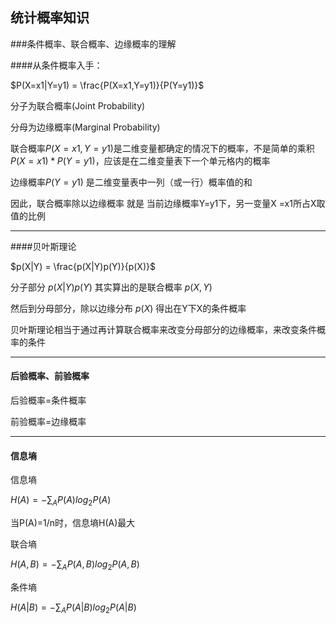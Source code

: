 ## 统计概率知识

###条件概率、联合概率、边缘概率的理解

####从条件概率入手：

$P(X=x1|Y=y1) = \frac{P(X=x1,Y=y1)}{P(Y=y1)}$

分子为联合概率(Joint Probability) 

分母为边缘概率(Marginal Probability)

联合概率$P(X=x1,Y=y1)$是二维变量都确定的情况下的概率，不是简单的乘积$P(X=x1)*P(Y=y1)$，应该是在二维变量表下一个单元格内的概率

边缘概率$P(Y=y1)$ 是二维变量表中一列（或一行）概率值的和

因此，联合概率除以边缘概率 就是 当前边缘概率Y=y1下，另一变量X =x1所占X取值的比例

------

####贝叶斯理论

$p(X|Y) = \frac{p(X|Y)p(Y)}{p(X)}$

分子部分 $p(X|Y)p(Y)$ 其实算出的是联合概率  $p(X,Y)$ 

然后到分母部分，除以边缘分布 $p(X)$ 得出在Y下X的条件概率

贝叶斯理论相当于通过再计算联合概率来改变分母部分的边缘概率，来改变条件概率的条件

------

#### 后验概率、前验概率

后验概率=条件概率

前验概率=边缘概率

------

#### 信息墒

信息墒

$H(A)=-\sum_{A}P(A)log_{2}P(A)$

当P(A)=1/n时，信息墒H(A)最大

联合墒

$H(A,B)=-\sum_{A}P(A,B)log_{2}P(A,B)$

条件墒

$H(A|B)=-\sum_{A}P(A|B)log_{2}P(A|B)$

